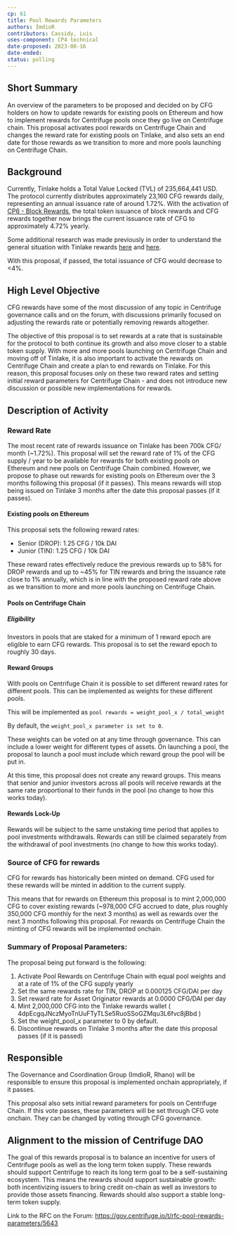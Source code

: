 ```yaml
---
cp: 61
title: Pool Rewards Parameters 
authors: ImdioR
contributors: Cassidy, Luis
uses-component: CP4 technical
date-proposed: 2023-08-16
date-ended: 
status: polling
---
```


## Short Summary
An overview of the parameters to be proposed and decided on by CFG holders on how to update rewards for existing pools on Ethereum and how to implement rewards for Centrifuge pools once they go live on Centrifuge chain. This proposal activates pool rewards on Centrifuge Chain and changes the reward rate for existing pools on Tinlake, and also sets an end date for those rewards as we transition to more and more pools launching on Centrifuge Chain.

## Background

Currently, Tinlake holds a Total Value Locked (TVL) of 235,664,441 USD. The protocol currently distributes approximately 23,160 CFG rewards daily, representing an annual issuance rate of around 1.72%. With the activation of [CP6 - Block Rewards](https://github.com/centrifuge/cps/blob/main/cps/CP6.md), the total token issuance of block rewards and CFG rewards together now brings the current issuance rate of CFG to approximately 4.72% yearly.

Some additional research was made previously in order to understand the general situation with Tinlake rewards [here](https://gov.centrifuge.io/t/counter-thinking-to-cp-40-tinlake-rewards-proposal-to-mint-1-9m-cfg/5285/24) and [here](https://gov.centrifuge.io/t/centrifuge-governance-call-18-2023-06-21/5511/7).

With this proposal, if passed, the total issuance of CFG would decrease to <4%.

## High Level Objective

CFG rewards have some of the most discussion of any topic in Centrifuge governance calls and on the forum, with discussions primarily focused on adjusting the rewards rate or potentially removing rewards altogether.

The objective of this proposal is to set rewards at a rate that is sustainable for the protocol to both continue its growth and also move closer to a stable token supply. With more and more pools launching on Centrifuge Chain and moving off of Tinlake, it is also important to activate the rewards on Centrifuge Chain and create a plan to end rewards on Tinlake. For this reason, this proposal focuses only on these two reward rates and setting initial reward parameters for Centrifuge Chain - and does not introduce new discussion or possible new implementations for rewards.

## Description of Activity

### Reward Rate

The most recent rate of rewards issuance on Tinlake has been 700k CFG/ month (~1.72%). This proposal will set the reward rate of 1% of the CFG supply / year to be available for rewards for both existing pools on Ethereum and new pools on Centrifuge Chain combined. However, we propose to phase out rewards for existing pools on Ethereum over the 3 months following this proposal (if it passes). This means rewards will stop being issued on Tinlake 3 months after the date this proposal passes (if it passes).

#### Existing pools on Ethereum

This proposal sets the following reward rates:

* Senior (DROP): 1.25 CFG / 10k DAI
* Junior (TIN): 1.25 CFG / 10k DAI

These reward rates effectively reduce the previous rewards up to 58% for DROP rewards and up to ~45% for TIN rewards and bring the issuance rate close to 1% annually, which is in line with the proposed reward rate above as we transition to more and more pools launching on Centrifuge Chain.

#### Pools on Centrifuge Chain

##### Eligibility

Investors in pools that are staked for a minimum of 1 reward epoch are eligible to earn CFG rewards. This proposal is to set the reward epoch to roughly 30 days.

#### Reward Groups

With pools on Centrifuge Chain it is possible to set different reward rates for different pools. This can be implemented as weights for these different pools.

This will be implemented as `pool rewards = weight_pool_x / total_weight`

By default, the `weight_pool_x parameter is set to 0`.

These weights can be voted on at any time through governance. This can include a lower weight for different types of assets. On launching a pool, the proposal to launch a pool must include which reward group the pool will be put in.

At this time, this proposal does not create any reward groups. This means that senior and junior investors across all pools will receive rewards at the same rate proportional to their funds in the pool (no change to how this works today).

#### Rewards Lock-Up

Rewards will be subject to the same unstaking time period that applies to pool investments withdrawals. Rewards can still be claimed separately from the withdrawal of pool investments (no change to how this works today).

### Source of CFG for rewards

CFG for rewards has historically been minted on demand. CFG used for these rewards will be minted in addition to the current supply.

This means that for rewards on Ethereum this proposal is to mint 2,000,000 CFG to cover existing rewards (~978,000 CFG accrued to date, plus roughly 350,000 CFG monthly for the next 3 months) as well as rewards over the next 3 months following this proposal. For rewards on Centrifuge Chain the minting of CFG rewards will be implemented onchain.

### Summary of Proposal Parameters:

The proposal being put forward is the following:

1. Activate Pool Rewards on Centrifuge Chain with equal pool weights and at a rate of 1% of the CFG supply yearly
2. Set the same rewards rate for TIN, DROP at 0.000125 CFG/DAI per day
3. Set reward rate for Asset Originator rewards at 0.0000 CFG/DAI per day
4. Mint 2,000,000 CFG into the Tinlake rewards wallet ( 4dpEcgqJNczMyoTnUuFTyTLSe5RuoSSoGZMqu3L6fvc8jBbd )
5. Set the weight_pool_x parameter to 0 by default.
6. Discontinue rewards on Tinlake 3 months after the date this proposal passes (if it is passed)

## Responsible

The Governance and Coordination Group (ImdioR, Rhano) will be responsible to ensure this proposal is implemented onchain appropriately, if it passes.

This proposal also sets initial reward parameters for pools on Centrifuge Chain. If this vote passes, these parameters will be set through CFG vote onchain. They can be changed by voting through CFG governance.

## Alignment to the mission of Centrifuge DAO

The goal of this rewards proposal is to balance an incentive for users of Centrifuge pools as well as the long term token supply. These rewards should support Centrifuge to reach its long term goal to be a self-sustaining ecosystem. This means the rewards should support sustainable growth: both incentivizing issuers to bring credit on-chain as well as investors to provide those assets financing. Rewards should also support a stable long-term token supply.

Link to the RFC on the Forum: https://gov.centrifuge.io/t/rfc-pool-rewards-parameters/5643
